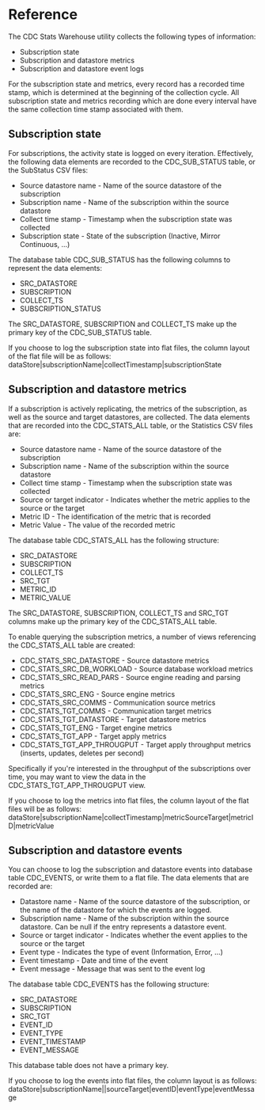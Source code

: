 # Reference

The CDC Stats Warehouse utility collects the following types of information:
- Subscription state
- Subscription and datastore metrics
- Subscription and datastore event logs

For the subscription state and metrics, every record has a recorded time stamp, which is determined at the beginning of the collection cycle. All subscription state and metrics recording which are done every interval have the same collection time stamp associated with them.

## Subscription state
For subscriptions, the activity state is logged on every iteration. Effectively, the following data elements are recorded to the CDC\_SUB\_STATUS table, or the SubStatus CSV files:
- Source datastore name - Name of the source datastore of the subscription
- Subscription name - Name of the subscription within the source datastore
- Collect time stamp - Timestamp when the subscription state was collected
- Subscription state - State of the subscription (Inactive, Mirror Continuous, ...)

The database table CDC\_SUB\_STATUS has the following columns to represent the data elements:
- SRC_DATASTORE
- SUBSCRIPTION
- COLLECT_TS
- SUBSCRIPTION_STATUS

The SRC\_DATASTORE, SUBSCRIPTION and COLLECT\_TS make up the primary key of the CDC\_SUB\_STATUS table.

If you choose to log the subscription state into flat files, the column layout of the flat file will be as follows:
dataStore|subscriptionName|collectTimestamp|subscriptionState

## Subscription and datastore metrics
If a subscription is actively replicating, the metrics of the subscription, as well as the source and target datastores, are collected. The data elements that are recorded into the CDC\_STATS\_ALL table, or the Statistics CSV files are:
- Source datastore name - Name of the source datastore of the subscription
- Subscription name - Name of the subscription within the source datastore
- Collect time stamp - Timestamp when the subscription state was collected
- Source or target indicator - Indicates whether the metric applies to the source or the target
- Metric ID - The identification of the metric that is recorded
- Metric Value - The value of the recorded metric

The database table CDC\_STATS\_ALL has the following structure:
- SRC_DATASTORE
- SUBSCRIPTION
- COLLECT_TS
- SRC_TGT
- METRIC_ID
- METRIC_VALUE

The SRC\_DATASTORE, SUBSCRIPTION, COLLECT\_TS and SRC\_TGT columns make up the primary key of the CDC\_STATS\_ALL table.

To enable querying the subscription metrics, a number of views referencing the CDC\_STATS\_ALL table are created:
- CDC\_STATS\_SRC\_DATASTORE - Source datastore metrics
- CDC\_STATS\_SRC\_DB\_WORKLOAD - Source database workload metrics
- CDC\_STATS\_SRC\_READ\_PARS - Source engine reading and parsing metrics
- CDC\_STATS\_SRC\_ENG - Source engine metrics
- CDC\_STATS\_SRC\_COMMS - Communication source metrics
- CDC\_STATS\_TGT\_COMMS - Communication target metrics
- CDC\_STATS\_TGT\_DATASTORE - Target datastore metrics
- CDC\_STATS\_TGT\_ENG - Target engine metrics
- CDC\_STATS\_TGT\_APP - Target apply metrics
- CDC\_STATS\_TGT\_APP\_THROUGPUT - Target apply throughput metrics (inserts, updates, deletes per second)

Specifically if you're interested in the throughput of the subscriptions over time, you may want to view the data in the CDC\_STATS\_TGT\_APP\_THROUGPUT view.

If you choose to log the metrics into flat files, the column layout of the flat files will be as follows:
dataStore|subscriptionName|collectTimestamp|metricSourceTarget|metricID|metricValue

## Subscription and datastore events
You can choose to log the subscription and datastore events into database table CDC\_EVENTS, or write them to a flat file. The data elements that are recorded are:
- Datastore name - Name of the source datastore of the subscription, or the name of the datastore for which the events are logged.
- Subscription name - Name of the subscription within the source datastore. Can be null if the entry represents a datastore event.
- Source or target indicator - Indicates whether the event applies to the source or the target
- Event type - Indicates the type of event (Information, Error, ...)
- Event timestamp - Date and time of the event
- Event message - Message that was sent to the event log

The database table CDC\_EVENTS has the following structure:
- SRC_DATASTORE
- SUBSCRIPTION
- SRC_TGT
- EVENT_ID
- EVENT_TYPE
- EVENT_TIMESTAMP
- EVENT_MESSAGE

This database table does not have a primary key.

If you choose to log the events into flat files, the column layout is as follows:
dataStore|subscriptionName||sourceTarget|eventID|eventType|eventMessage